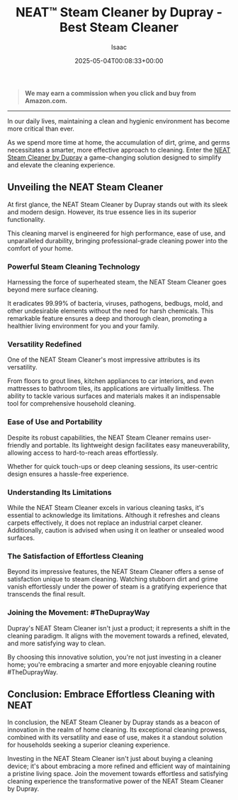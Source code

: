 ﻿---
author: Isaac
layout: post
title: "NEAT\u2122 Steam Cleaner by Dupray - Best Steam Cleaner"
date: '2025-05-04T00:08:33+00:00'
categories:
- Fleas
- Product Reviews
tags: []
slug: /neat-steam-cleaner-by-dupray-best-steam-cleaner/
lastmod: 2025-05-07T12:21:28+03:00
---
> **We may earn a commission when you click and buy from Amazon.com.**
>

---
In our daily lives, maintaining a clean and hygienic environment has become more critical than ever.

As we spend more time at home, the accumulation of dirt, grime, and germs necessitates a smarter, more effective approach to cleaning. Enter the
[NEAT Steam Cleaner by Dupray](https://www.amazon.com/dp/B07C44DM6D?ref=t_ac_view_request_product_image&campaignId=amzn1.campaign.25TY7YR61EF6R&linkCode=tr1&tag=1563-20&linkId=amzn1.campaign.25TY7YR61EF6R_1701354325039)
 a game-changing solution designed to simplify and elevate the cleaning experience.
## **Unveiling the NEAT Steam Cleaner**
At first glance, the NEAT Steam Cleaner by Dupray stands out with its sleek and modern design. However, its true essence lies in its superior functionality.

This cleaning marvel is engineered for high performance, ease of use, and unparalleled durability, bringing professional-grade cleaning power into the comfort of your home.
### **Powerful Steam Cleaning Technology**
Harnessing the force of superheated steam, the NEAT Steam Cleaner goes beyond mere surface cleaning.

It eradicates 99.99% of bacteria, viruses, pathogens, bedbugs, mold, and other undesirable elements without the need for harsh chemicals. This remarkable feature ensures a deep and thorough clean, promoting a healthier living environment for you and your family.
### **Versatility Redefined**
One of the NEAT Steam Cleaner's most impressive attributes is its versatility.

From floors to grout lines, kitchen appliances to car interiors, and even mattresses to bathroom tiles, its applications are virtually limitless. The ability to tackle various surfaces and materials makes it an indispensable tool for comprehensive household cleaning.
### **Ease of Use and Portability**
Despite its robust capabilities, the NEAT Steam Cleaner remains user-friendly and portable. Its lightweight design facilitates easy maneuverability, allowing access to hard-to-reach areas effortlessly.

Whether for quick touch-ups or deep cleaning sessions, its user-centric design ensures a hassle-free experience.
### **Understanding Its Limitations**
While the NEAT Steam Cleaner excels in various cleaning tasks, it's essential to acknowledge its limitations. Although it refreshes and cleans carpets effectively, it does not replace an industrial carpet cleaner. Additionally, caution is advised when using it on leather or unsealed wood surfaces.
### **The Satisfaction of Effortless Cleaning**
Beyond its impressive features, the NEAT Steam Cleaner offers a sense of satisfaction unique to steam cleaning. Watching stubborn dirt and grime vanish effortlessly under the power of steam is a gratifying experience that transcends the final result.
### **Joining the Movement: #TheDuprayWay**
Dupray's NEAT Steam Cleaner isn't just a product; it represents a shift in the cleaning paradigm. It aligns with the movement towards a refined, elevated, and more satisfying way to clean.

By choosing this innovative solution, you're not just investing in a cleaner home; you're embracing a smarter and more enjoyable cleaning routine  #TheDuprayWay.
## **Conclusion: Embrace Effortless Cleaning with NEAT**
In conclusion, the NEAT Steam Cleaner by Dupray stands as a beacon of innovation in the realm of home cleaning. Its exceptional cleaning prowess, combined with its versatility and ease of use, makes it a standout solution for households seeking a superior cleaning experience.

Investing in the NEAT Steam Cleaner isn't just about buying a cleaning device; it's about embracing a more refined and efficient way of maintaining a pristine living space. Join the movement towards effortless and satisfying cleaning  experience the transformative power of the NEAT Steam Cleaner by Dupray.